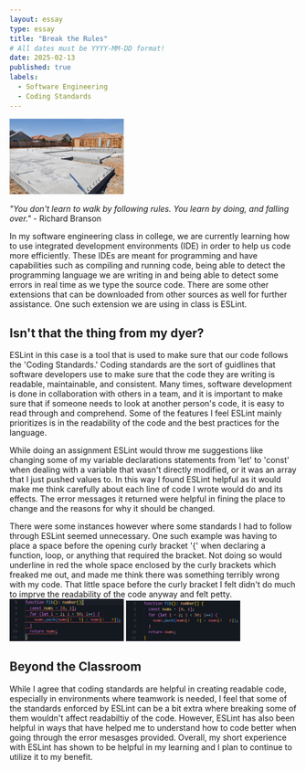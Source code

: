 ```yaml
---
layout: essay
type: essay
title: "Break the Rules"
# All dates must be YYYY-MM-DD format!
date: 2025-02-13
published: true
labels:
  - Software Engineering
  - Coding Standards
---
```


<img width="200px" class="rounded float-start pe-4" src="../img/standards/standards.jpeg">

*"You don't learn to walk by following rules. You learn by doing, and falling over."* - Richard Branson

In my software engineering class in college, we are currently learning how to use integrated development environments (IDE) in order to help us code more efficiently. These IDEs are meant for programming and have capabilities such as compiling and running code, being able to detect the programming language we are writing in and being able to detect some errors in real time as we type the source code. There are some other extensions that can be downloaded from other sources as well for further assistance. One such extension we are using in class is ESLint. 

## Isn't that the thing from my dyer?

ESLint in this case is a tool that is used to make sure that our code follows the 'Coding Standards.' Coding standards are the sort of guidlines that software developers use to make sure that the code they are writing is readable, maintainable, and consistent. Many times, software development is done in collaboration with others in a team, and it is important to make sure that if someone needs to look at another person's code, it is easy to read through and comprehend. Some of the features I feel ESLint mainly prioritizes is in the readability of the code and the best practices for the language.

While doing an assignment ESLint would throw me suggestions like changing some of my variable declarations statements from 'let' to 'const' when dealing with a variable that wasn't directly modified, or it was an array that I just pushed values to. In this way I found ESLint helpful as it would make me think carefully about each line of code I wrote would do and its effects. The error messages it returned were helpful in fining the place to change and the reasons for why it should be changed.

There were some instances however where some standards I had to follow through ESLint seemed unnecessary. One such example was having to place a space before the opening curly bracket '{' when declaring a function, loop, or anything that required the bracket. Not doing so would underline in red the whole space enclosed by the curly brackets which freaked me out, and made me think there was something terribly wrong with my code. That little space before the curly bracket I felt didn't do much to imprve the readability of the code anyway and felt petty. 
<img width="200px" class="rounded float-start pe-4" src="../img/standards/Screenshot 2025-02-12 224234.png">
<img width="200px" class="rounded float-start pe-4" src="../img/standards/Screenshot 2025-02-12 224312.png">

## Beyond the Classroom
While I agree that coding standards are helpful in creating readable code, especially in environments where teamwork is needed, I feel that some of the standards enforced by ESLint can be a bit extra where breaking some of them wouldn't affect readabiltiy of the code. However, ESLint has also been helpful in ways that have helped me to understand how to code better when going through the error mesasges provided. Overall, my short experience with ESLint has shown to be helpful in my learning and I plan to continue to utilize it to my benefit.
